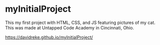 # myInitialProject
This my first project with HTML, CSS, and JS featuring pictures of my cat. This was made at Untapped Code Academy in Cincinnati, Ohio.

https://davidreke.github.io/myInitialProject/
